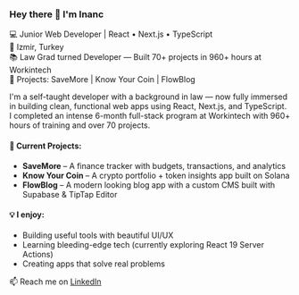 ### Hey there 👋 I'm Inanc

💻 Junior Web Developer | React • Next.js • TypeScript  
📍 Izmir, Turkey  
📚 Law Grad turned Developer — Built 70+ projects in 960+ hours at Workintech  
🚀 Projects: SaveMore | Know Your Coin | FlowBlog

I'm a self-taught developer with a background in law — now fully immersed in building clean, functional web apps using React, Next.js, and TypeScript. I completed an intense 6-month full-stack program at Workintech with 960+ hours of training and over 70 projects.

#### 🔭 Current Projects:
- **SaveMore** – A finance tracker with budgets, transactions, and analytics  
- **Know Your Coin** – A crypto portfolio + token insights app built on Solana  
- **FlowBlog** – A modern looking blog app with a custom CMS built with Supabase & TipTap Editor  

#### 💡 I enjoy:
- Building useful tools with beautiful UI/UX
- Learning bleeding-edge tech (currently exploring React 19 Server Actions)
- Creating apps that solve real problems

📫 Reach me on [LinkedIn](https://www.linkedin.com/in/inanc-dev)  
